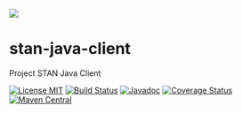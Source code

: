 ![](https://raw.githubusercontent.com/nats-io/nats-site/master/src/img/large-logo.png)
# stan-java-client
Project STAN Java Client

[![License MIT](https://img.shields.io/npm/l/express.svg)](http://opensource.org/licenses/MIT)
[![Build Status](https://travis-ci.org/nats-io/stan-java-client.svg?branch=master)](http://travis-ci.org/nats-io/stan-java-client)
[![Javadoc](http://javadoc-badge.appspot.com/io.nats/stan-java-client.svg?label=javadoc)](http://nats-io.github.io/stan-java-client)
[![Coverage Status](https://coveralls.io/repos/nats-io/stan-java-client/badge.svg?branch=master&service=github)](https://coveralls.io/github/nats-io/stan-java-client?branch=master)
[![Maven Central](https://maven-badges.herokuapp.com/maven-central/io.nats/stan-java-client/badge.svg)](https://maven-badges.herokuapp.com/maven-central/io.nats/stan-java-client)
